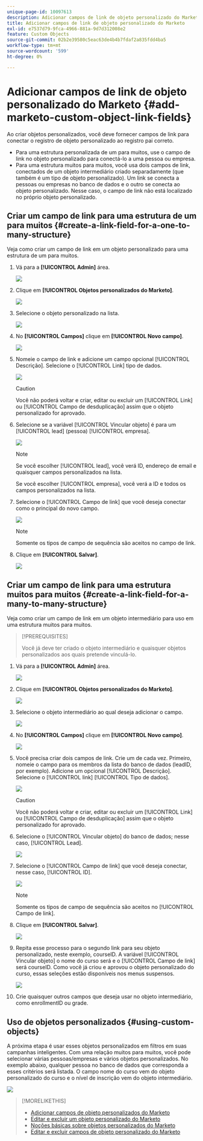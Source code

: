 ```yaml
---
unique-page-id: 10097613
description: Adicionar campos de link de objeto personalizado do Marketo - Documentação do Marketo - Documentação do produto
title: Adicionar campos de link de objeto personalizado do Marketo
exl-id: e7537d79-9fca-4966-881a-9d7d312008e2
feature: Custom Objects
source-git-commit: 02b2e39580c5eac63de4b4b7fdaf2a835fdd4ba5
workflow-type: tm+mt
source-wordcount: '599'
ht-degree: 0%

---
```


# Adicionar campos de link de objeto personalizado do Marketo {#add-marketo-custom-object-link-fields}

Ao criar objetos personalizados, você deve fornecer campos de link para conectar o registro de objeto personalizado ao registro pai correto.

* Para uma estrutura personalizada de um para muitos, use o campo de link no objeto personalizado para conectá-lo a uma pessoa ou empresa.
* Para uma estrutura muitos para muitos, você usa dois campos de link, conectados de um objeto intermediário criado separadamente (que também é um tipo de objeto personalizado). Um link se conecta a pessoas ou empresas no banco de dados e o outro se conecta ao objeto personalizado. Nesse caso, o campo de link não está localizado no próprio objeto personalizado.

## Criar um campo de link para uma estrutura de um para muitos {#create-a-link-field-for-a-one-to-many-structure}

Veja como criar um campo de link em um objeto personalizado para uma estrutura de um para muitos.

1. Vá para a **[!UICONTROL Admin]** área.

   ![](assets/add-marketo-custom-object-link-fields-1.png)

1. Clique em **[!UICONTROL Objetos personalizados do Marketo]**.

   ![](assets/add-marketo-custom-object-link-fields-2.png)

1. Selecione o objeto personalizado na lista.

   ![](assets/add-marketo-custom-object-link-fields-3.png)

1. No **[!UICONTROL Campos]** clique em **[!UICONTROL Novo campo]**.

   ![](assets/add-marketo-custom-object-link-fields-4.png)

1. Nomeie o campo de link e adicione um campo opcional [!UICONTROL Descrição]. Selecione o [!UICONTROL Link] tipo de dados.

   ![](assets/add-marketo-custom-object-link-fields-5.png)

   >[!CAUTION]
   >
   >Você não poderá voltar e criar, editar ou excluir um [!UICONTROL Link] ou [!UICONTROL Campo de desduplicação] assim que o objeto personalizado for aprovado.

1. Selecione se a variável [!UICONTROL Vincular objeto] é para um [!UICONTROL lead] (pessoa) [!UICONTROL empresa].

   ![](assets/add-marketo-custom-object-link-fields-6.png)

   >[!NOTE]
   >
   >Se você escolher [!UICONTROL lead], você verá ID, endereço de email e quaisquer campos personalizados na lista.
   >
   >Se você escolher [!UICONTROL empresa], você verá a ID e todos os campos personalizados na lista.

1. Selecione o [!UICONTROL Campo de link] que você deseja conectar como o principal do novo campo.

   ![](assets/add-marketo-custom-object-link-fields-7.png)

   >[!NOTE]
   >
   >Somente os tipos de campo de sequência são aceitos no campo de link.

1. Clique em **[!UICONTROL Salvar]**.

   ![](assets/add-marketo-custom-object-link-fields-8.png)

## Criar um campo de link para uma estrutura muitos para muitos {#create-a-link-field-for-a-many-to-many-structure}

Veja como criar um campo de link em um objeto intermediário para uso em uma estrutura muitos para muitos.

>[!PREREQUISITES]
>
>Você já deve ter criado o objeto intermediário e quaisquer objetos personalizados aos quais pretende vinculá-lo.

1. Vá para a **[!UICONTROL Admin]** área.

   ![](assets/add-marketo-custom-object-link-fields-9.png)

1. Clique em **[!UICONTROL Objetos personalizados do Marketo]**.

   ![](assets/add-marketo-custom-object-link-fields-10.png)

1. Selecione o objeto intermediário ao qual deseja adicionar o campo.

   ![](assets/add-marketo-custom-object-link-fields-11.png)

1. No **[!UICONTROL Campos]** clique em **[!UICONTROL Novo campo]**.

   ![](assets/add-marketo-custom-object-link-fields-12.png)

1. Você precisa criar dois campos de link. Crie um de cada vez. Primeiro, nomeie o campo para os membros da lista do banco de dados (leadID, por exemplo). Adicione um opcional [!UICONTROL Descrição]. Selecione o [!UICONTROL link] [!UICONTROL Tipo de dados].

   ![](assets/add-marketo-custom-object-link-fields-13.png)

   >[!CAUTION]
   >
   >Você não poderá voltar e criar, editar ou excluir um [!UICONTROL Link] ou [!UICONTROL Campo de desduplicação] assim que o objeto personalizado for aprovado.

1. Selecione o [!UICONTROL Vincular objeto] do banco de dados; nesse caso, [!UICONTROL Lead].

   ![](assets/add-marketo-custom-object-link-fields-14.png)

1. Selecione o [!UICONTROL Campo de link] que você deseja conectar, nesse caso, [!UICONTROL ID].

   ![](assets/add-marketo-custom-object-link-fields-15.png)

   >[!NOTE]
   >
   >Somente os tipos de campo de sequência são aceitos no [!UICONTROL Campo de link].

1. Clique em **[!UICONTROL Salvar]**.

   ![](assets/add-marketo-custom-object-link-fields-16.png)

1. Repita esse processo para o segundo link para seu objeto personalizado, neste exemplo, courseID. A variável [!UICONTROL Vincular objeto] o nome do curso será e o [!UICONTROL Campo de link] será courseID. Como você já criou e aprovou o objeto personalizado do curso, essas seleções estão disponíveis nos menus suspensos.

   ![](assets/add-marketo-custom-object-link-fields-17.png)

1. Crie quaisquer outros campos que deseja usar no objeto intermediário, como enrollmentID ou grade.

## Uso de objetos personalizados {#using-custom-objects}

A próxima etapa é usar esses objetos personalizados em filtros em suas campanhas inteligentes. Com uma relação muitos para muitos, você pode selecionar várias pessoas/empresas e vários objetos personalizados. No exemplo abaixo, qualquer pessoa no banco de dados que corresponda a esses critérios será listada. O campo nome do curso vem do objeto personalizado do curso e o nível de inscrição vem do objeto intermediário.

![](assets/add-marketo-custom-object-link-fields-18.png)

>[!MORELIKETHIS]
>
>* [Adicionar campos de objeto personalizados do Marketo](/help/marketo/product-docs/administration/marketo-custom-objects/add-marketo-custom-object-fields.md)
>* [Editar e excluir um objeto personalizado do Marketo](/help/marketo/product-docs/administration/marketo-custom-objects/edit-and-delete-a-marketo-custom-object.md)
>* [Noções básicas sobre objetos personalizados do Marketo](/help/marketo/product-docs/administration/marketo-custom-objects/understanding-marketo-custom-objects.md)
>* [Editar e excluir campos de objeto personalizado do Marketo](/help/marketo/product-docs/administration/marketo-custom-objects/edit-and-delete-marketo-custom-object-fields.md)
